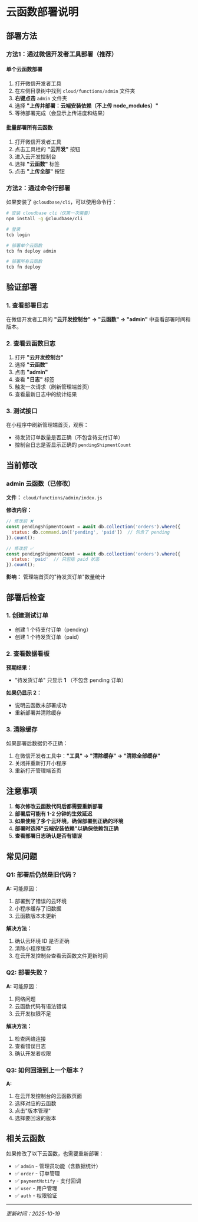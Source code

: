 # 云函数部署说明

## 部署方法

### 方法1：通过微信开发者工具部署（推荐）

#### 单个云函数部署

1. 打开微信开发者工具
2. 在左侧目录树中找到 `cloud/functions/admin` 文件夹
3. **右键点击** `admin` 文件夹
4. 选择 **"上传并部署：云端安装依赖（不上传 node_modules）"**
5. 等待部署完成（会显示上传进度和结果）

#### 批量部署所有云函数

1. 打开微信开发者工具
2. 点击工具栏的 **"云开发"** 按钮
3. 进入云开发控制台
4. 选择 **"云函数"** 标签
5. 点击 **"上传全部"** 按钮

### 方法2：通过命令行部署

如果安装了 `@cloudbase/cli`，可以使用命令行：

```bash
# 安装 cloudbase cli（仅第一次需要）
npm install -g @cloudbase/cli

# 登录
tcb login

# 部署单个云函数
tcb fn deploy admin

# 部署所有云函数
tcb fn deploy
```

## 验证部署

### 1. 查看部署日志

在微信开发者工具的 **"云开发控制台" → "云函数" → "admin"** 中查看部署时间和版本。

### 2. 查看云函数日志

1. 打开 **"云开发控制台"**
2. 选择 **"云函数"**
3. 点击 **"admin"**
4. 查看 **"日志"** 标签
5. 触发一次请求（刷新管理端首页）
6. 查看最新日志中的统计结果

### 3. 测试接口

在小程序中刷新管理端首页，观察：
- 待发货订单数量是否正确（不包含待支付订单）
- 控制台日志是否显示正确的 `pendingShipmentCount`

## 当前修改

### admin 云函数（已修改）

**文件：** `cloud/functions/admin/index.js`

**修改内容：**

```javascript
// 修改前 ❌
const pendingShipmentCount = await db.collection('orders').where({
  status: db.command.in(['pending', 'paid'])  // 包含了 pending
}).count();

// 修改后 ✅
const pendingShipmentCount = await db.collection('orders').where({
  status: 'paid'  // 只包括 paid 状态
}).count();
```

**影响：** 管理端首页的"待发货订单"数量统计

## 部署后检查

### 1. 创建测试订单

- 创建 1 个待支付订单（pending）
- 创建 1 个待发货订单（paid）

### 2. 查看数据看板

**预期结果：**
- "待发货订单" 只显示 **1** （不包含 pending 订单）

**如果仍显示 2：**
- 说明云函数未部署成功
- 重新部署并清除缓存

### 3. 清除缓存

如果部署后数据仍不正确：

1. 在微信开发者工具中：**"工具" → "清除缓存" → "清除全部缓存"**
2. 关闭并重新打开小程序
3. 重新打开管理端首页

## 注意事项

1. **每次修改云函数代码后都需要重新部署**
2. **部署后可能有 1-2 分钟的生效延迟**
3. **如果使用了多个云环境，确保部署到正确的环境**
4. **部署时选择"云端安装依赖"以确保依赖包正确**
5. **查看部署日志确认是否有错误**

## 常见问题

### Q1: 部署后仍然是旧代码？

**A:** 可能原因：
1. 部署到了错误的云环境
2. 小程序缓存了旧数据
3. 云函数版本未更新

**解决方法：**
1. 确认云环境 ID 是否正确
2. 清除小程序缓存
3. 在云开发控制台查看云函数文件更新时间

### Q2: 部署失败？

**A:** 可能原因：
1. 网络问题
2. 云函数代码有语法错误
3. 云开发权限不足

**解决方法：**
1. 检查网络连接
2. 查看错误日志
3. 确认开发者权限

### Q3: 如何回滚到上一个版本？

**A:** 
1. 在云开发控制台的云函数页面
2. 选择对应的云函数
3. 点击"版本管理"
4. 选择要回滚的版本

## 相关云函数

如果修改了以下云函数，也需要重新部署：

- ✅ `admin` - 管理员功能（含数据统计）
- ✅ `order` - 订单管理
- ✅ `paymentNotify` - 支付回调
- ✅ `user` - 用户管理
- ✅ `auth` - 权限验证

---

*更新时间：2025-10-19*


